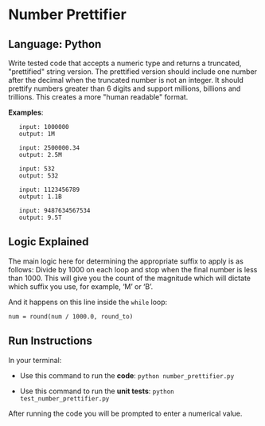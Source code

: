 # Number Prettifier

## Language: Python

Write tested code that accepts a numeric type and returns a truncated, "prettified" string version.
The prettified version should include one number after the decimal when the truncated number is not an integer.
It should prettify numbers greater than 6 digits and support millions, billions and trillions. This creates a more "human readable" format.

**Examples**:
```
   input: 1000000
   output: 1M

   input: 2500000.34
   output: 2.5M

   input: 532
   output: 532

   input: 1123456789
   output: 1.1B

   input: 9487634567534
   output: 9.5T
```

## Logic Explained

The main logic here for determining the appropriate suffix to apply is as follows: 
Divide by 1000 on each loop and stop when the final number is less than 1000. This will give you the count of the magnitude which will dictate which suffix you use, for example, ‘M’ or ‘B’.

And it happens on this line inside the `while` loop:

```
num = round(num / 1000.0, round_to)
```

## Run Instructions

In your terminal:

* Use this command to run the **code**:
`python number_prettifier.py`

* Use this command to run the **unit tests**:
`python test_number_prettifier.py`

After running the code you will be prompted to enter a numerical value.
